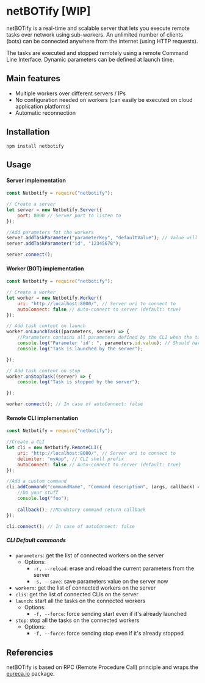 # netBOTify [WIP]

netBOTify is a real-time and scalable server that lets you execute remote tasks over network using sub-workers.
An unlimited number of clients (bots) can be connected anywhere from the internet (using HTTP requests).

The tasks are executed and stopped remotely using a remote Command Line Interface.
Dynamic parameters can be defined at launch time.

## Main features

- Multiple workers over different servers / IPs
- No configuration needed on workers (can easily be executed on cloud application platforms)
- Automatic reconnection

## Installation

```npm install netbotify```
## Usage
#### Server implementation
~~~~javascript
const Netbotify = require("netbotify");

// Create a server
let server = new Netbotify.Server({
    port: 8000 // Server port to listen to
});

//Add parameters fot the workers
server.addTaskParameter("parameterKey", "defaultValue"); // Value will be editable with "parameters" command in CLI
server.addTaskParameter("id", "12345678");

server.connect();
~~~~

#### Worker (BOT) implementation
~~~~javascript
const Netbotify = require("netbotify");

// Create a worker
let worker = new Netbotify.Worker({
    uri: "http://localhost:8000/", // Server uri to connect to
    autoConnect: false // Auto-connect to server (default: true)
});

// Add task content on launch
worker.onLaunchTask((parameters, server) => {
    //Parameters contains all parameters defined by the CLI when the task is launched
    console.log("Parameter 'id': ", parameters.id.value); // Should have defaultValue "12345678"
    console.log("Task is launched by the server");

});

// Add task content on stop
worker.onStopTask((server) => {
    console.log("Task is stopped by the server");

});

worker.connect(); // In case of autoConnect: false
~~~~

#### Remote CLI implementation
~~~~javascript
const Netbotify = require("netbotify");

//Create a CLI
let cli = new Netbotify.RemoteCLI({
    uri: "http://localhost:8000/", // Server uri to connect to
    delimiter: "myApp", // CLI shell prefix
    autoConnect: false // Auto-connect to server (default: true)
});

//Add a custom command
cli.addCommand("commandName", "Command description", (args, callback) => {
    //Do your stuff
    console.log("foo");
    
    callback(); //Mandatory command return callback
});

cli.connect(); // In case of autoConnect: false
~~~~

##### CLI Default commands
- `parameters`: get the list of connected workers on the server
    - Options:
        - `-r, --reload`: erase and reload the current parameters from the server
        - `-s, --save`: save parameters value on the server now
- `workers`: get the list of connected workers on the server
- `clis`: get the list of connected CLIs on the server
- `launch`: start all the tasks on the connected workers
    - Options:
        - `-f, --force`: force sending start even if it's already launched
- `stop`: stop all the tasks on the connected workers
    - Options:
        - `-f, --force`: force sending stop even if it's already stopped

## Referencies

netBOTify is based on RPC (Remote Procedure Call) principle and wraps the [eureca.io](https://www.npmjs.com/package/eureca.io) package.
